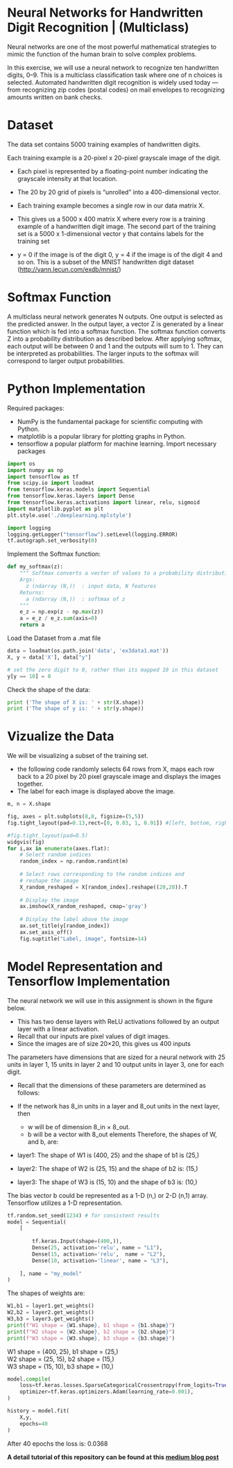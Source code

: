 # Neural Networks for Handwritten Digit Recognition | (Multiclass)
Neural networks are one of the most powerful mathematical strategies to mimic the function of the human brain to solve complex problems.

In this exercise, we will use a neural network to recognize ten handwritten digits, 0–9. This is a multiclass classification task where one of n choices is selected. Automated handwritten digit recognition is widely used today — from recognizing zip codes (postal codes) on mail envelopes to recognizing amounts written on bank checks.
# Dataset
The data set contains 5000 training examples of handwritten digits.

Each training example is a 20-pixel x 20-pixel grayscale image of the digit.

- Each pixel is represented by a floating-point number indicating the grayscale intensity at that location.
- The 20 by 20 grid of pixels is “unrolled” into a 400-dimensional vector.
- Each training example becomes a single row in our data matrix X.
- This gives us a 5000 x 400 matrix X where every row is a training example of a handwritten digit image.
The second part of the training set is a 5000 x 1-dimensional vector y that contains labels for the training set

- y = 0 if the image is of the digit 0, y = 4 if the image is of the digit 4 and so on.
This is a subset of the MNIST handwritten digit dataset (http://yann.lecun.com/exdb/mnist/)

# Softmax Function
A multiclass neural network generates N outputs. One output is selected as the predicted answer. In the output layer, a vector Z is generated by a linear function which is fed into a softmax function. The softmax function converts Z into a probability distribution as described below. After applying softmax, each output will be between 0 and 1 and the outputs will sum to 1. They can be interpreted as probabilities. The larger inputs to the softmax will correspond to larger output probabilities.

# Python Implementation
Required packages:

- NumPy is the fundamental package for scientific computing with Python.
- matplotlib is a popular library for plotting graphs in Python.
- tensorflow a popular platform for machine learning.
Import necessary packages
```python
import os
import numpy as np
import tensorflow as tf
from scipy.io import loadmat
from tensorflow.keras.models import Sequential
from tensorflow.keras.layers import Dense
from tensorflow.keras.activations import linear, relu, sigmoid
import matplotlib.pyplot as plt
plt.style.use('./deeplearning.mplstyle')

import logging
logging.getLogger("tensorflow").setLevel(logging.ERROR)
tf.autograph.set_verbosity(0)
```
Implement the Softmax function:
```python
def my_softmax(z):  
    """ Softmax converts a vector of values to a probability distribution.
    Args:
      z (ndarray (N,))  : input data, N features
    Returns:
      a (ndarray (N,))  : softmax of z
    """
    e_z = np.exp(z - np.max(z))
    a = e_z / e_z.sum(axis=0) 
    return a
```
Load the Dataset from a .mat file
```python
data = loadmat(os.path.join('data', 'ex3data1.mat'))
X, y = data['X'], data["y"]

# set the zero digit to 0, rather than its mapped 10 in this dataset
y[y == 10] = 0
```
Check the shape of the data:
```python
print ('The shape of X is: ' + str(X.shape))
print ('The shape of y is: ' + str(y.shape))
```
# Vizualize the Data
We will be visualizing a subset of the training set.

- the following code randomly selects 64 rows from X, maps each row back to a 20 pixel by 20 pixel grayscale image and displays the images together.
- The label for each image is displayed above the image.
```python
m, n = X.shape

fig, axes = plt.subplots(8,8, figsize=(5,5))
fig.tight_layout(pad=0.13,rect=[0, 0.03, 1, 0.91]) #[left, bottom, right, top]

#fig.tight_layout(pad=0.5)
widgvis(fig)
for i,ax in enumerate(axes.flat):
    # Select random indices
    random_index = np.random.randint(m)
    
    # Select rows corresponding to the random indices and
    # reshape the image
    X_random_reshaped = X[random_index].reshape((20,20)).T
    
    # Display the image
    ax.imshow(X_random_reshaped, cmap='gray')
    
    # Display the label above the image
    ax.set_title(y[random_index])
    ax.set_axis_off()
    fig.suptitle("Label, image", fontsize=14)
```
# Model Representation and Tensorflow Implementation
The neural network we will use in this assignment is shown in the figure below.

- This has two dense layers with ReLU activations followed by an output layer with a linear activation.
- Recall that our inputs are pixel values of digit images.
- Since the images are of size 20×20, this gives us 400 inputs

The parameters have dimensions that are sized for a neural network with 25 units in layer 1, 15 units in layer 2 and 10 output units in layer 3, one for each digit.

- Recall that the dimensions of these parameters are determined as follows:
- If the network has 8_in units in a layer and 8_out units in the next layer, then
  - w will be of dimension 8_in × 8_out.
  - b will be a vector with 8_out elements
Therefore, the shapes of W, and b, are:

- layer1: The shape of W1 is (400, 25) and the shape of b1 is (25,)
- layer2: The shape of W2 is (25, 15) and the shape of b2 is: (15,)
- layer3: The shape of W3 is (15, 10) and the shape of b3 is: (10,)
  
The bias vector b could be represented as a 1-D (n,) or 2-D (n,1) array. Tensorflow utilizes a 1-D representation.

```python
tf.random.set_seed(1234) # for consistent results
model = Sequential(
    [               
        
        tf.keras.Input(shape=(400,)),
        Dense(25, activation='relu', name = "L1"),
        Dense(15, activation='relu',  name = "L2"), 
        Dense(10, activation='linear', name = "L3"),
       
    ], name = "my_model" 
)

```
The shapes of weights are:
```python
W1,b1 = layer1.get_weights()
W2,b2 = layer2.get_weights()
W3,b3 = layer3.get_weights()
print(f"W1 shape = {W1.shape}, b1 shape = {b1.shape}")
print(f"W2 shape = {W2.shape}, b2 shape = {b2.shape}")
print(f"W3 shape = {W3.shape}, b3 shape = {b3.shape}")
```
W1 shape = (400, 25), b1 shape = (25,) <br>
W2 shape = (25, 15), b2 shape = (15,)<br>
W3 shape = (15, 10), b3 shape = (10,) <br>

```python
model.compile(
    loss=tf.keras.losses.SparseCategoricalCrossentropy(from_logits=True),
    optimizer=tf.keras.optimizers.Adam(learning_rate=0.001),
)

history = model.fit(
    X,y,
    epochs=40
)
```
After 40 epochs the loss is: 0.0368

**A detail tutorial of this repository can be found at this [medium blog post](https://hasan-shahriar.medium.com/neural-networks-for-handwritten-digit-recognition-multiclass-474d5ab52d40)**
